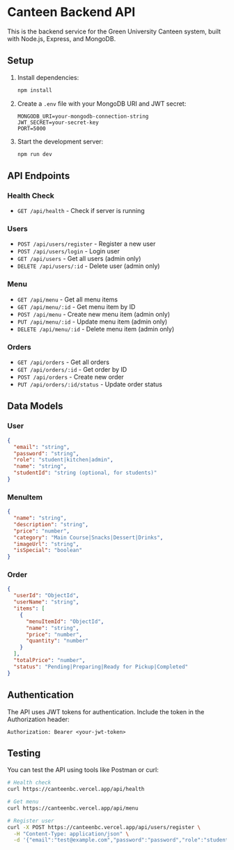 # Canteen Backend API

This is the backend service for the Green University Canteen system, built with Node.js, Express, and MongoDB.

## Setup

1. Install dependencies:
   ```bash
   npm install
   ```

2. Create a `.env` file with your MongoDB URI and JWT secret:
   ```
   MONGODB_URI=your-mongodb-connection-string
   JWT_SECRET=your-secret-key
   PORT=5000
   ```

3. Start the development server:
   ```bash
   npm run dev
   ```

## API Endpoints

### Health Check
- `GET /api/health` - Check if server is running

### Users
- `POST /api/users/register` - Register a new user
- `POST /api/users/login` - Login user
- `GET /api/users` - Get all users (admin only)
- `DELETE /api/users/:id` - Delete user (admin only)

### Menu
- `GET /api/menu` - Get all menu items
- `GET /api/menu/:id` - Get menu item by ID
- `POST /api/menu` - Create new menu item (admin only)
- `PUT /api/menu/:id` - Update menu item (admin only)
- `DELETE /api/menu/:id` - Delete menu item (admin only)

### Orders
- `GET /api/orders` - Get all orders
- `GET /api/orders/:id` - Get order by ID
- `POST /api/orders` - Create new order
- `PUT /api/orders/:id/status` - Update order status

## Data Models

### User
```json
{
  "email": "string",
  "password": "string",
  "role": "student|kitchen|admin",
  "name": "string",
  "studentId": "string (optional, for students)"
}
```

### MenuItem
```json
{
  "name": "string",
  "description": "string",
  "price": "number",
  "category": "Main Course|Snacks|Dessert|Drinks",
  "imageUrl": "string",
  "isSpecial": "boolean"
}
```

### Order
```json
{
  "userId": "ObjectId",
  "userName": "string",
  "items": [
    {
      "menuItemId": "ObjectId",
      "name": "string",
      "price": "number",
      "quantity": "number"
    }
  ],
  "totalPrice": "number",
  "status": "Pending|Preparing|Ready for Pickup|Completed"
}
```

## Authentication

The API uses JWT tokens for authentication. Include the token in the Authorization header:
```
Authorization: Bearer <your-jwt-token>
```

## Testing

You can test the API using tools like Postman or curl:

```bash
# Health check
curl https://canteenbc.vercel.app/api/health

# Get menu
curl https://canteenbc.vercel.app/api/menu

# Register user
curl -X POST https://canteenbc.vercel.app/api/users/register \
  -H "Content-Type: application/json" \
  -d '{"email":"test@example.com","password":"password","role":"student","name":"Test User","studentId":"12345"}'
